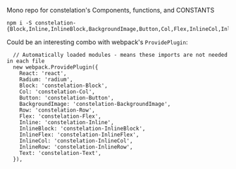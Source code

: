 Mono repo for constelation's Components, functions, and CONSTANTS

```
npm i -S constelation-{Block,Inline,InlineBlock,BackgroundImage,Button,Col,Flex,InlineCol,InlineFlex,InlineRow,Row,Text}
```

Could be an interesting combo with webpack's `ProvidePlugin`:
```
  // Automatically loaded modules - means these imports are not needed in each file
  new webpack.ProvidePlugin({
    React: 'react',
    Radium: 'radium',
    Block: 'constelation-Block',
    Col: 'constelation-Col',
    Button: 'constelation-Button',
    BackgroundImage: 'constelation-BackgroundImage',
    Row: 'constelation-Row',
    Flex: 'constelation-Flex',
    Inline: 'constelation-Inline',
    InlineBlock: 'constelation-InlineBlock',
    InlineFlex: 'constelation-InlineFlex',
    InlineCol: 'constelation-InlineCol',
    InlineRow: 'constelation-InlineRow',   
    Text: 'constelation-Text',
  }),

```
